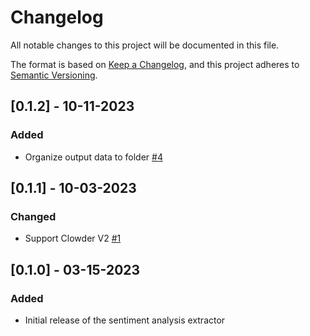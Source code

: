 # Changelog
All notable changes to this project will be documented in this file.

The format is based on [Keep a Changelog](https://keepachangelog.com/en/1.0.0/),
and this project adheres to [Semantic Versioning](https://semver.org/spec/v2.0.0.html).


## [0.1.2] - 10-11-2023

### Added 
- Organize output data to folder [#4](https://github.com/clowder-framework/smm-extractor/issues/4)


## [0.1.1] - 10-03-2023

### Changed
- Support Clowder V2 [#1](https://github.com/clowder-framework/smm-extractor/issues/1)


## [0.1.0] - 03-15-2023

### Added
- Initial release of the sentiment analysis extractor
